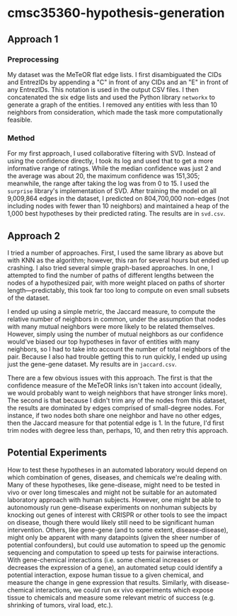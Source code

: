 # cmsc35360-hypothesis-generation

## Approach 1
### Preprocessing
My dataset was the MeTeOR flat edge lists. I first disambiguated the CIDs and EntrezIDs by appending a "C" in front of any CIDs and an "E" in front of any EntrezIDs. This notation is used in the output CSV files. I then concatenated the six edge lists and used the Python library `networkx` to generate a graph of the entities. I removed any entities with less than 10 neighbors from consideration, which made the task more computationally feasible.  
### Method
For my first approach, I used collaborative filtering with SVD. Instead of using the confidence directly, I took its log and used that to get a more informative range of ratings. While the median confidence was just 2 and the average was about 20, the maximum confidence was 151,305; meanwhile, the range after taking the log was from 0 to 15. I used the `surprise` library's implementation of SVD. After training the model on all 9,009,864 edges in the dataset, I predicted on 804,700,000 non-edges (not including nodes with fewer than 10 neighbors) and maintained a heap of the 1,000 best hypotheses by their predicted rating. The results are in `svd.csv`.  
## Approach 2
I tried a number of approaches. First, I used the same library as above but with KNN as the algorithm; however, this ran for several hours but ended up crashing. I also tried several simple graph-based approaches. In one, I attempted to find the number of paths of different lengths between the nodes of a hypothesized pair, with more weight placed on paths of shorter length—predictably, this took far too long to compute on even small subsets of the dataset.  

I ended up using a simple metric, the Jaccard measure, to compute the relative number of neighbors in common, under the assumption that nodes with many mutual neighbors were more likely to be related themselves. However, simply using the number of mutual neighbors as our confidence would've biased our top hypotheses in favor of entities with many neighbors, so I had to take into account the number of total neighbors of the pair. Because I also had trouble getting this to run quickly, I ended up using just the gene-gene dataset. My results are in `jaccard.csv`. 

There are a few obvious issues with this approach. The first is that the confidence measure of the MeTeOR links isn't taken into account (ideally, we would probably want to weigh neighbors that have stronger links more). The second is that because I didn't trim any of the nodes from this dataset, the results are dominated by edges comprised of small-degree nodes. For instance, if two nodes both share one neighbor and have no other edges, then the Jaccard measure for that potential edge is 1. In the future, I'd first trim nodes with degree less than, perhaps, 10, and then retry this approach. 

## Potential Experiments
How to test these hypotheses in an automated laboratory would depend on which combination of genes, diseases, and chemicals we're dealing with. Many of these hypotheses, like gene-disease, might need to be tested in vivo or over long timescales and might not be suitable for an automated laboratory approach with human subjects. However, one might be able to autonomously run gene-disease experiments on nonhuman subjects by knocking out genes of interest with CRISPR or other tools to see the impact on disease, though there would likely still need to be significant human intervention. Others, like gene-gene (and to some extent, disease-disease), might only be apparent with many datapoints (given the sheer number of potential confounders), but could use automation to speed up the genomic sequencing and computation to speed up tests for pairwise interactions. With gene-chemical interactions (i.e. some chemical increases or decreases the expression of a gene), an automated setup could identify a potential interaction, expose human tissue to a given chemical, and measure the change in gene expression that results. Similarly, with disease-chemical interactions, we could run ex vivo experiments which expose tissue to chemicals and measure some relevant metric of success (e.g. shrinking of tumors, viral load, etc.).
